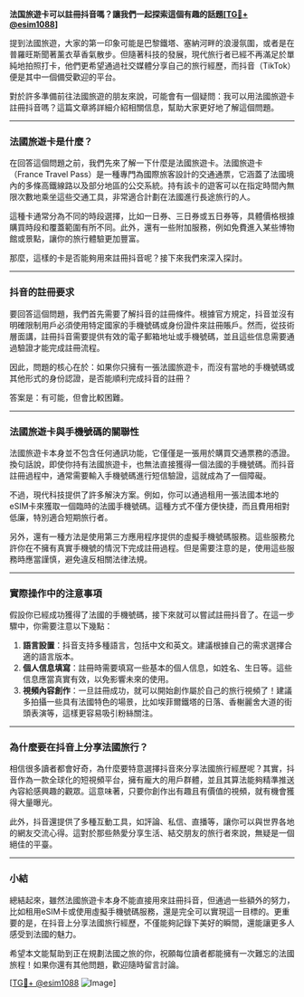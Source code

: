**法国旅遊卡可以註冊抖音嗎？讓我們一起探索這個有趣的話題[[TG💪+ @esim1088](https://t.me/s/esim1088)]**

提到法國旅遊，大家的第一印象可能是巴黎鐵塔、塞納河畔的浪漫氛圍，或者是在普羅旺斯聞著薰衣草香氣散步。但隨著科技的發展，現代旅行者已經不再滿足於單純地拍照打卡，他們更希望通過社交媒體分享自己的旅行經歷，而抖音（TikTok）便是其中一個備受歡迎的平台。

對於許多準備前往法國旅遊的朋友來說，可能會有一個疑問：我可以用法國旅遊卡註冊抖音嗎？這篇文章將詳細介紹相關信息，幫助大家更好地了解這個問題。

---

### 法國旅遊卡是什麼？

在回答這個問題之前，我們先來了解一下什麼是法國旅遊卡。法國旅遊卡（France Travel Pass）是一種專門為國際旅客設計的交通通票，它涵蓋了法國境內的多條高鐵線路以及部分地區的公交系統。持有該卡的遊客可以在指定時間內無限次數地乘坐這些交通工具，非常適合計劃在法國進行長途旅行的人。

這種卡通常分為不同的時段選擇，比如一日券、三日券或五日券等，具體價格根據購買時段和覆蓋範圍有所不同。此外，還有一些附加服務，例如免費進入某些博物館或景點，讓你的旅行體驗更加豐富。

那麼，這樣的卡是否能夠用來註冊抖音呢？接下來我們來深入探討。

---

### 抖音的註冊要求

要回答這個問題，我們首先需要了解抖音的註冊條件。根據官方規定，抖音並沒有明確限制用戶必須使用特定國家的手機號碼或身份證件來註冊賬戶。然而，從技術層面講，註冊抖音需要提供有效的電子郵箱地址或手機號碼，並且這些信息需要通過驗證才能完成註冊流程。

因此，問題的核心在於：如果你只擁有一張法國旅遊卡，而沒有當地的手機號碼或其他形式的身份認證，是否能順利完成抖音的註冊？

答案是：有可能，但會比較困難。

---

### 法國旅遊卡與手機號碼的關聯性

法國旅遊卡本身並不包含任何通訊功能，它僅僅是一張用於購買交通票務的憑證。換句話說，即使你持有法國旅遊卡，也無法直接獲得一個法國的手機號碼。而抖音註冊過程中，通常需要輸入手機號碼進行短信驗證，這就成為了一個障礙。

不過，現代科技提供了許多解決方案。例如，你可以通過租用一張法國本地的eSIM卡來獲取一個臨時的法國手機號碼。這種方式不僅方便快捷，而且費用相對低廉，特別適合短期旅行者。

另外，還有一種方法是使用第三方應用程序提供的虛擬手機號碼服務。這些服務允許你在不擁有真實手機號的情況下完成註冊過程。但是需要注意的是，使用這些服務時應當謹慎，避免違反相關法律法規。

---

### 實際操作中的注意事項

假設你已經成功獲得了法國的手機號碼，接下來就可以嘗試註冊抖音了。在這一步驟中，你需要注意以下幾點：

1. **語言設置**：抖音支持多種語言，包括中文和英文。建議根據自己的需求選擇合適的語言版本。
2. **個人信息填寫**：註冊時需要填寫一些基本的個人信息，如姓名、生日等。這些信息應當真實有效，以免影響未來的使用。
3. **視頻內容創作**：一旦註冊成功，就可以開始創作屬於自己的旅行視頻了！建議多拍攝一些具有法國特色的場景，比如埃菲爾鐵塔的日落、香榭麗舍大道的街頭表演等，這樣更容易吸引粉絲關注。

---

### 為什麼要在抖音上分享法國旅行？

相信很多讀者都會好奇，為什麼要特意選擇抖音來分享法國旅行經歷呢？其實，抖音作為一款全球化的短視頻平台，擁有龐大的用戶群體，並且其算法能夠精準推送內容給感興趣的觀眾。這意味著，只要你創作出有趣且有價值的視頻，就有機會獲得大量曝光。

此外，抖音還提供了多種互動工具，如評論、私信、直播等，讓你可以與世界各地的網友交流心得。這對於那些熱愛分享生活、結交朋友的旅行者來說，無疑是一個絕佳的平臺。

---

### 小結

總結起來，雖然法國旅遊卡本身不能直接用來註冊抖音，但通過一些額外的努力，比如租用eSIM卡或使用虛擬手機號碼服務，還是完全可以實現這一目標的。更重要的是，在抖音上分享法國旅行經歷，不僅能夠記錄下美好的瞬間，還能讓更多人感受到法國的魅力。

希望本文能幫助到正在規劃法國之旅的你，祝願每位讀者都能擁有一次難忘的法國旅程！如果你還有其他問題，歡迎隨時留言討論。

[[TG💪+ @esim1088](https://t.me/s/esim1088) ![Image](https://i.postimg.cc/4NQfJmqS/Snipaste-2025-05-13-00-14-12.png)]
